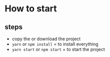# How to start

## steps

- copy the or download the project
- `yarn` or `npm install` = to install everything
- `yarn start` or `npm start` = to start the project
